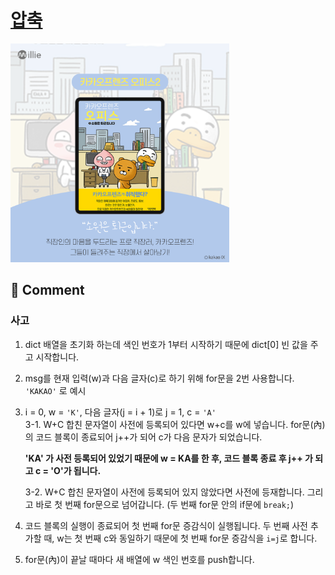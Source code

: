# [압축](https://programmers.co.kr/learn/courses/30/lessons/17684)

<img src="./n.png" width="350px">

## 🤞 Comment

### 사고

1. dict 배열을 초기화 하는데 색인 번호가 1부터 시작하기 때문에 dict[0] 빈 값을 주고 시작합니다.
2. msg를 현재 입력(w)과 다음 글자(c)로 하기 위해 for문을 2번 사용합니다. `'KAKAO'` 로 예시
3. i = 0, w = `'K'`, 다음 글자(j = i + 1)로 j = 1, c = `'A'` <br>
   3-1. W+C 합친 문자열이 사전에 등록되어 있다면 w+c를 w에 넣습니다. for문(內)의 코드 블록이 종료되어 j++가 되어 c가 다음 문자가 되었습니다. <br>

   **'KA' 가 사전 등록되어 있었기 때문에 w = KA를 한 후, 코드 블록 종료 후 j++ 가 되고 c = 'O'가 됩니다.** <br>

   3-2. W+C 합친 문자열이 사전에 등록되어 있지 않았다면 사전에 등재합니다. 그리고 바로 첫 번째 for문으로 넘어갑니다. (두 번째 for문 안의 if문에 `break;`) <br>

4. 코드 블록의 실행이 종료되어 첫 번째 for문 증감식이 실행됩니다. 두 번째 사전 추가할 때, w는 첫 번째 c와 동일하기 때문에 첫 번째 for문 증감식을 `i=j`로 합니다.
5. for문(內)이 끝날 때마다 새 배열에 w 색인 번호를 push합니다.
